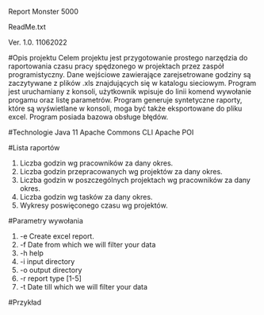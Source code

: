 Report Monster 5000

ReadMe.txt

Ver. 1.0.
11062022

#Opis projektu
Celem projektu jest przygotowanie prostego narzędzia do raportowania czasu pracy
spędzonego w projektach przez zaspół programistyczny.
Dane wejściowe zawierające zarejsetrowane godziny są zaczytywane z plików .xls
znajdujących się w katalogu sieciowym.
Program jest uruchamiany z konsoli, użytkownik wpisuje do linii komend wywołanie
progamu oraz listę parametrów.
Program generuje syntetyczne raporty, które są wyświetlane w konsoli, moga być także
eksportowane do pliku excel.
Program posiada bazowa obsługe błędów.

#Technologie
Java 11
Apache Commons CLI
Apache POI

#Lista raportów
1. Liczba godzin wg pracowników za dany okres.
2. Liczba godzin przepracowanych wg projektów za dany okres.
3. Liczba godzin w poszczególnych projektach wg pracowników za dany okres.
4. Liczba godzin wg tasków za dany okres.
5. Wykresy poswięconego czasu wg projektów.

#Parametry wywołania
1. -e         Create excel report.
2. -f <arg>   Date from which we will filter your data
3. -h         help
4. -i <arg>   input directory
5. -o <arg>   output directory
6. -r <arg>   report type [1-5]
7. -t <arg>   Date till which we will filter your data



#Przykład 
